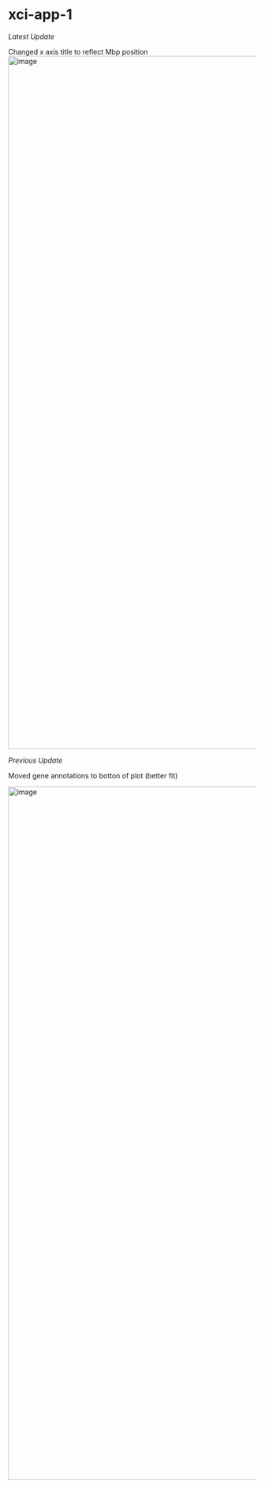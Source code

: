 # xci-app-1

*Latest Update*

Changed x axis title to reflect Mbp position
<img width="1402" alt="image" src="https://user-images.githubusercontent.com/71516524/102514648-b7cf9100-405a-11eb-8efe-ce75a895b542.png">



*Previous Update*

Moved gene annotations to botton of plot (better fit)

<img width="1402" alt="image" src="https://user-images.githubusercontent.com/71516524/102405575-5efaec80-3fb7-11eb-841e-51cbc44a5293.png">